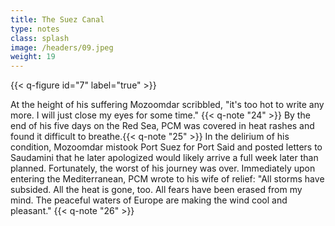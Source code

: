 ```yaml
---
title: The Suez Canal
type: notes
class: splash
image: /headers/09.jpeg
weight: 19
---
```


{{< q-figure id="7" label="true" >}}

At the height of his suffering Mozoomdar scribbled, "it's too hot to
write any more. I will just close my eyes for some time." {{< q-note "24" >}} By the
end of his five days on the Red Sea, PCM was covered in heat rashes and
found it difficult to breathe.{{< q-note "25" >}} In the delirium of his condition,
Mozoomdar mistook Port Suez for Port Said and posted letters to
Saudamini that he later apologized would likely arrive a full week later
than planned. Fortunately, the worst of his journey was over.
Immediately upon entering the Mediterranean, PCM wrote to his wife of
relief: "All storms have subsided. All the heat is gone, too. All fears
have been erased from my mind. The peaceful waters of Europe are making
the wind cool and pleasant." {{< q-note "26" >}}
